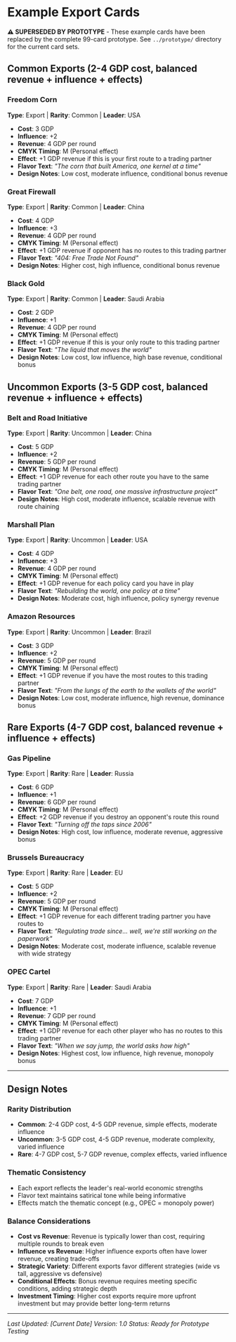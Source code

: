 # Example Export Cards

**⚠️ SUPERSEDED BY PROTOTYPE** - These example cards have been replaced by the complete 99-card prototype. See `../prototype/` directory for the current card sets.

## Common Exports (2-4 GDP cost, balanced revenue + influence + effects)

### Freedom Corn
**Type**: Export | **Rarity**: Common | **Leader**: USA
- **Cost**: 3 GDP
- **Influence**: +2
- **Revenue**: 4 GDP per round
- **CMYK Timing**: M (Personal effect)
- **Effect**: +1 GDP revenue if this is your first route to a trading partner
- **Flavor Text**: *"The corn that built America, one kernel at a time"*
- **Design Notes**: Low cost, moderate influence, conditional bonus revenue

### Great Firewall
**Type**: Export | **Rarity**: Common | **Leader**: China  
- **Cost**: 4 GDP
- **Influence**: +3
- **Revenue**: 4 GDP per round
- **CMYK Timing**: M (Personal effect)
- **Effect**: +1 GDP revenue if opponent has no routes to this trading partner
- **Flavor Text**: *"404: Free Trade Not Found"*
- **Design Notes**: Higher cost, high influence, conditional bonus revenue

### Black Gold
**Type**: Export | **Rarity**: Common | **Leader**: Saudi Arabia
- **Cost**: 2 GDP
- **Influence**: +1
- **Revenue**: 4 GDP per round
- **CMYK Timing**: M (Personal effect)
- **Effect**: +1 GDP revenue if this is your only route to this trading partner
- **Flavor Text**: *"The liquid that moves the world"*
- **Design Notes**: Low cost, low influence, high base revenue, conditional bonus

## Uncommon Exports (3-5 GDP cost, balanced revenue + influence + effects)

### Belt and Road Initiative
**Type**: Export | **Rarity**: Uncommon | **Leader**: China
- **Cost**: 5 GDP
- **Influence**: +2
- **Revenue**: 5 GDP per round
- **CMYK Timing**: M (Personal effect)
- **Effect**: +1 GDP revenue for each other route you have to the same trading partner
- **Flavor Text**: *"One belt, one road, one massive infrastructure project"*
- **Design Notes**: High cost, moderate influence, scalable revenue with route chaining

### Marshall Plan
**Type**: Export | **Rarity**: Uncommon | **Leader**: USA
- **Cost**: 4 GDP
- **Influence**: +3
- **Revenue**: 4 GDP per round
- **CMYK Timing**: M (Personal effect)
- **Effect**: +1 GDP revenue for each policy card you have in play
- **Flavor Text**: *"Rebuilding the world, one policy at a time"*
- **Design Notes**: Moderate cost, high influence, policy synergy revenue

### Amazon Resources
**Type**: Export | **Rarity**: Uncommon | **Leader**: Brazil
- **Cost**: 3 GDP
- **Influence**: +2
- **Revenue**: 5 GDP per round
- **CMYK Timing**: M (Personal effect)
- **Effect**: +1 GDP revenue if you have the most routes to this trading partner
- **Flavor Text**: *"From the lungs of the earth to the wallets of the world"*
- **Design Notes**: Low cost, moderate influence, high revenue, dominance bonus

## Rare Exports (4-7 GDP cost, balanced revenue + influence + effects)

### Gas Pipeline
**Type**: Export | **Rarity**: Rare | **Leader**: Russia
- **Cost**: 6 GDP
- **Influence**: +1
- **Revenue**: 6 GDP per round
- **CMYK Timing**: M (Personal effect)
- **Effect**: +2 GDP revenue if you destroy an opponent's route this round
- **Flavor Text**: *"Turning off the taps since 2006"*
- **Design Notes**: High cost, low influence, moderate revenue, aggressive bonus

### Brussels Bureaucracy
**Type**: Export | **Rarity**: Rare | **Leader**: EU
- **Cost**: 5 GDP
- **Influence**: +2
- **Revenue**: 5 GDP per round
- **CMYK Timing**: M (Personal effect)
- **Effect**: +1 GDP revenue for each different trading partner you have routes to
- **Flavor Text**: *"Regulating trade since... well, we're still working on the paperwork"*
- **Design Notes**: Moderate cost, moderate influence, scalable revenue with wide strategy

### OPEC Cartel
**Type**: Export | **Rarity**: Rare | **Leader**: Saudi Arabia
- **Cost**: 7 GDP
- **Influence**: +1
- **Revenue**: 7 GDP per round
- **CMYK Timing**: M (Personal effect)
- **Effect**: +1 GDP revenue for each other player who has no routes to this trading partner
- **Flavor Text**: *"When we say jump, the world asks how high"*
- **Design Notes**: Highest cost, low influence, high revenue, monopoly bonus

---

## Design Notes

### Rarity Distribution
- **Common**: 2-4 GDP cost, 4-5 GDP revenue, simple effects, moderate influence
- **Uncommon**: 3-5 GDP cost, 4-5 GDP revenue, moderate complexity, varied influence
- **Rare**: 4-7 GDP cost, 5-7 GDP revenue, complex effects, varied influence

### Thematic Consistency
- Each export reflects the leader's real-world economic strengths
- Flavor text maintains satirical tone while being informative
- Effects match the thematic concept (e.g., OPEC = monopoly power)

### Balance Considerations
- **Cost vs Revenue**: Revenue is typically lower than cost, requiring multiple rounds to break even
- **Influence vs Revenue**: Higher influence exports often have lower revenue, creating trade-offs
- **Strategic Variety**: Different exports favor different strategies (wide vs tall, aggressive vs defensive)
- **Conditional Effects**: Bonus revenue requires meeting specific conditions, adding strategic depth
- **Investment Timing**: Higher cost exports require more upfront investment but may provide better long-term returns

---

*Last Updated: [Current Date]*
*Version: 1.0*
*Status: Ready for Prototype Testing*
